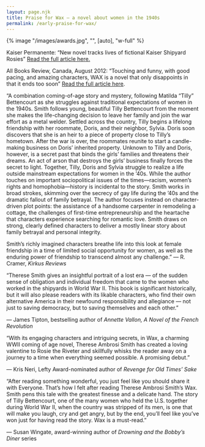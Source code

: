 ```yaml
---
layout: page.njk
title: Praise for Wax – a novel about women in the 1940s
permalink: /early-praise-for-wax/
---
```

<div class="md:float-left md:pr-10">
  {% image "/images/awards.jpg", "", [auto], "w-full" %}
</div>

Kaiser Permanente: “New novel tracks lives of fictional Kaiser Shipyard Rosies” <a class="text-blue-500" href="/docs/KaiserBlog-Therese.pdf" download>Read the full article here.</a>

All Books Review, Canada, August 2012: “Touching and funny, with good pacing, and amazing characters, WAX is a novel that only disappoints in that it ends too soon”
<a class="text-blue-500" href="/docs/Wax.pdf">Read the full article here</a>.

“A combination coming-of-age story and mystery, following Matilda “Tilly” Bettencourt as she struggles against traditional expectations of women in the 1940s.
Smith follows young, beautiful Tilly Bettencourt from the moment she makes the life-changing decision to leave her family and join the war effort as a metal welder. Settled across the country, Tilly begins a lifelong friendship with her roommate, Doris, and their neighbor, Sylvia. Doris soon discovers that she is an heir to a piece of property close to Tilly’s hometown. After the war is over, the roommates reunite to start a candle-making business on Doris’ inherited property. Unknown to Tilly and Doris, however, is a secret past that binds the girls’ families and threatens their dreams. An act of arson that destroys the girls’ business finally forces the secret to light. Together, Tilly, Doris and Sylvia struggle to realize a life outside mainstream expectations for women in the ’40s. While the author touches on important sociopolitical issues of the times—racism, women’s rights and homophobia—history is incidental to the story. Smith works in broad strokes, skimming over the secrecy of gay life during the ’40s and the dramatic fallout of family betrayal. The author focuses instead on character-driven plot points: the assistance of a handsome carpenter in remodeling a cottage, the challenges of first-time entrepreneurship and the heartache that characters experience searching for romantic love. Smith draws on strong, clearly defined characters to deliver a mostly linear story about family betrayal and personal integrity.

Smith’s richly imagined characters breathe life into this look at female friendship in a time of limited social opportunity for women, as well as the enduring power of friendship to transcend almost any challenge.”
— R. Cramer, <em>Kirkus Reviews</em>

“Therese Smith gives an insightful portrait of a lost era — of the sudden sense of obligation and individual freedom that came to the women who worked in the shipyards in World War II. This book is significant historically, but it will also please readers with its likable characters, who find their own alternative America in their newfound responsibility and allegiance — not just to saving democracy, but to saving themselves and each other.”

— James Tipton, bestselling author of <em>Annette Vallon, A Novel of the French Revolution</em>

“With its engaging characters and intriguing secrets, in Wax, a charming WWII coming of age novel, Therese Ambrosi Smith has created a loving valentine to Rosie the Riveter and skillfully whisks the reader away on a journey to a time when everything seemed possible. A promising debut.”

— Kris Neri, Lefty Award-nominated author of <em>Revenge for Old Times’ Sake</em>

“After reading something wonderful, you just feel like you should share it with Everyone. That’s how I felt after reading Therese Ambrosi Smith’s Wax. Smith pens this tale with the greatest finesse and a delicate hand. The story of Tilly Bettencourt, one of the many women who held the U.S. together during World War II, when the country was stripped of its men, is one that will make you laugh, cry and get angry, but by the end, you’ll feel like you’ve won just for having read the story. Wax is a must-read.”

— Susan Wingate, award-winning author of <em>Drowning and the Bobby’s Diner</em> series

